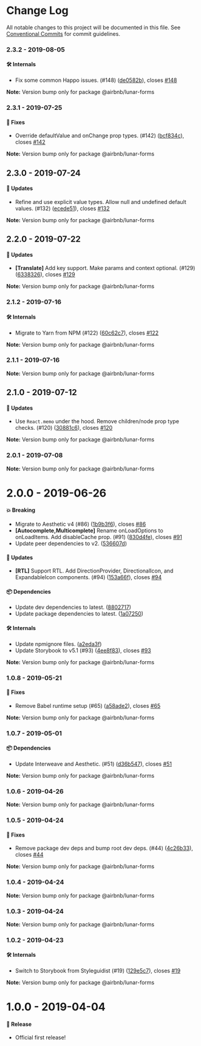 # Change Log

All notable changes to this project will be documented in this file.
See [Conventional Commits](https://conventionalcommits.org) for commit guidelines.

### 2.3.2 - 2019-08-05

#### 🛠 Internals

- Fix some common Happo issues. (#148) ([de0582b](https://github.com/airbnb/lunar/tree/master/packages/forms/commit/de0582b)), closes [#148](https://github.com/airbnb/lunar/tree/master/packages/forms/issues/148)

**Note:** Version bump only for package @airbnb/lunar-forms





### 2.3.1 - 2019-07-25

#### 🐞 Fixes

- Override defaultValue and onChange prop types. (#142) ([bcf834c](https://github.com/airbnb/lunar/tree/master/packages/forms/commit/bcf834c)), closes [#142](https://github.com/airbnb/lunar/tree/master/packages/forms/issues/142)

**Note:** Version bump only for package @airbnb/lunar-forms





## 2.3.0 - 2019-07-24

#### 🚀 Updates

- Refine and use explicit value types. Allow null and undefined default values. (#132) ([ecede51](https://github.com/airbnb/lunar/tree/master/packages/forms/commit/ecede51)), closes [#132](https://github.com/airbnb/lunar/tree/master/packages/forms/issues/132)

**Note:** Version bump only for package @airbnb/lunar-forms





## 2.2.0 - 2019-07-22

#### 🚀 Updates

- **[Translate]** Add key support. Make params and context optional. (#129) ([6338326](https://github.com/airbnb/lunar/tree/master/packages/forms/commit/6338326)), closes [#129](https://github.com/airbnb/lunar/tree/master/packages/forms/issues/129)

**Note:** Version bump only for package @airbnb/lunar-forms





### 2.1.2 - 2019-07-16

#### 🛠 Internals

- Migrate to Yarn from NPM (#122) ([60c62c7](https://github.com/airbnb/lunar/tree/master/packages/forms/commit/60c62c7)), closes [#122](https://github.com/airbnb/lunar/tree/master/packages/forms/issues/122)

**Note:** Version bump only for package @airbnb/lunar-forms





### 2.1.1 - 2019-07-16

**Note:** Version bump only for package @airbnb/lunar-forms





## 2.1.0 - 2019-07-12

#### 🚀 Updates

- Use `React.memo` under the hood. Remove children/node prop type checks. (#120) ([30881c6](https://github.com/airbnb/lunar/tree/master/packages/forms/commit/30881c6)), closes [#120](https://github.com/airbnb/lunar/tree/master/packages/forms/issues/120)

**Note:** Version bump only for package @airbnb/lunar-forms





### 2.0.1 - 2019-07-08

**Note:** Version bump only for package @airbnb/lunar-forms





# 2.0.0 - 2019-06-26

#### 💥 Breaking

- Migrate to Aesthetic v4 (#86) ([1b9b3f6](https://github.com/airbnb/lunar/tree/master/packages/forms/commit/1b9b3f6)), closes [#86](https://github.com/airbnb/lunar/tree/master/packages/forms/issues/86)
- **[Autocomplete,Multicomplete]** Rename onLoadOptions to onLoadItems. Add disableCache prop. (#91) ([830d4fe](https://github.com/airbnb/lunar/tree/master/packages/forms/commit/830d4fe)), closes [#91](https://github.com/airbnb/lunar/tree/master/packages/forms/issues/91)
- Update peer dependencies to v2. ([536607d](https://github.com/airbnb/lunar/tree/master/packages/forms/commit/536607d))

#### 🚀 Updates

- **[RTL]** Support RTL. Add DirectionProvider, DirectionalIcon, and ExpandableIcon components. (#94) ([153a66f](https://github.com/airbnb/lunar/tree/master/packages/forms/commit/153a66f)), closes [#94](https://github.com/airbnb/lunar/tree/master/packages/forms/issues/94)

#### 📦 Dependencies

- Update dev dependencies to latest. ([8802717](https://github.com/airbnb/lunar/tree/master/packages/forms/commit/8802717))
- Update package dependencies to latest. ([1a07250](https://github.com/airbnb/lunar/tree/master/packages/forms/commit/1a07250))

#### 🛠 Internals

- Update npmignore files. ([a2eda3f](https://github.com/airbnb/lunar/tree/master/packages/forms/commit/a2eda3f))
- Update Storybook to v5.1 (#93) ([4ee8f83](https://github.com/airbnb/lunar/tree/master/packages/forms/commit/4ee8f83)), closes [#93](https://github.com/airbnb/lunar/tree/master/packages/forms/issues/93)

**Note:** Version bump only for package @airbnb/lunar-forms





### 1.0.8 - 2019-05-21

#### 🐞 Fixes

- Remove Babel runtime setup (#65) ([a58ade2](https://github.com/airbnb/lunar/commit/a58ade2)), closes [#65](https://github.com/airbnb/lunar/issues/65)

**Note:** Version bump only for package @airbnb/lunar-forms





### 1.0.7 - 2019-05-01

#### 📦 Dependencies

- Update Interweave and Aesthetic. (#51) ([d36b547](https://github.com/airbnb/lunar/commit/d36b547)), closes [#51](https://github.com/airbnb/lunar/issues/51)

**Note:** Version bump only for package @airbnb/lunar-forms





### 1.0.6 - 2019-04-26

**Note:** Version bump only for package @airbnb/lunar-forms





### 1.0.5 - 2019-04-24

#### 🐞 Fixes

- Remove package dev deps and bump root dev deps. (#44) ([4c26b33](https://github.com/airbnb/lunar/commit/4c26b33)), closes [#44](https://github.com/airbnb/lunar/issues/44)

**Note:** Version bump only for package @airbnb/lunar-forms





### 1.0.4 - 2019-04-24

**Note:** Version bump only for package @airbnb/lunar-forms





### 1.0.3 - 2019-04-24

**Note:** Version bump only for package @airbnb/lunar-forms





### 1.0.2 - 2019-04-23

#### 🛠 Internals

- Switch to Storybook from Styleguidist (#19) ([129e5c7](https://github.com/airbnb/lunar/commit/129e5c7)), closes [#19](https://github.com/airbnb/lunar/issues/19)

**Note:** Version bump only for package @airbnb/lunar-forms





# 1.0.0 - 2019-04-04

#### 🎉 Release

- Official first release!
